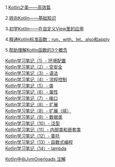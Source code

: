 1.[Kotlin之美——高效篇](http://t.cn/RnkmoWc)

2.[转向Kotlin——基础知识](http://t.cn/Rnk1FdP)

3.[初学Kotlin——在自定义View里的应用](http://t.cn/RnkBOzY)

4.[精通Kotlin标准函数：run、with、let、also和apply](http://t.cn/RnkruP0)

5.[帮助理解Kotlin函数的3个概念](https://juejin.im/post/5a67d3946fb9a01cb9130e88)

<a href="https://www.jianshu.com/p/052fdf84b100" target="_blank">Kotlin学习笔记（1）- 环境配置</a><br>
<a href="https://www.jianshu.com/p/6063dee97eca" target="_blank">Kotlin学习笔记（2）- 空安全</a><br>
<a href="https://www.jianshu.com/p/bc208beb3161" target="_blank">Kotlin学习笔记（3）- 语法</a><br>
<a href="https://www.jianshu.com/p/f29217d8d20b" target="_blank">Kotlin学习笔记（4）- 流程控制</a><br>
<a href="https://www.jianshu.com/p/91fc8305b41a" target="_blank">Kotlin学习笔记（5）- 类</a><br>
<a href="https://www.jianshu.com/p/47676dc8c27a" target="_blank">Kotlin学习笔记（6）- 属性</a><br>
<a href="https://www.jianshu.com/p/e6bbc00b18f6" target="_blank">Kotlin学习笔记（7）- 接口</a><br>
<a href="https://www.jianshu.com/p/2cfd5cf301db" target="_blank">Kotlin学习笔记（8）- 扩展</a><br>
<a href="https://www.jianshu.com/p/6a2629d9509a" target="_blank">Kotlin学习笔记（8）- 扩展（续）</a><br>
<a href="https://www.jianshu.com/p/cc30cf245ef6" target="_blank">Kotlin学习笔记（9）- 数据类</a><br>
<a href="https://www.jianshu.com/p/1a50f401b2f6" target="_blank">Kotlin学习笔记（10）- 泛型</a><br>
<a href="https://www.jianshu.com/p/93136fd502b5" target="_blank">Kotlin学习笔记（11）- 内部类和嵌套类</a><br>
<a href="https://www.jianshu.com/p/76bd97249f86" target="_blank">Kotlin学习笔记（12）- 委托</a><br>
<a href="https://www.jianshu.com/p/302ec941bb97" target="_blank">Kotlin学习笔记（13）- 函数式编程</a><br>
<a href="https://www.jianshu.com/p/639e2c488466" target="_blank">Kotlin学习笔记（14）- lambda</a></p>


<a href="https://www.jianshu.com/p/72d1959a7c56" target="_blank">Kotlin中@JvmOverloads 注解</a></p>

